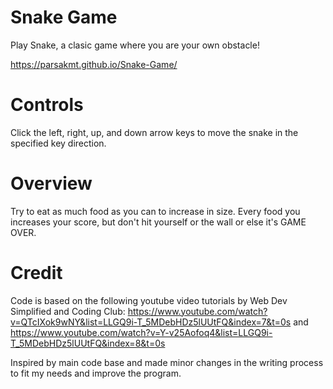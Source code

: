 # Snake Game
Play Snake, a clasic game where you are your own obstacle!

https://parsakmt.github.io/Snake-Game/

# Controls
Click the left, right, up, and down arrow keys to move the snake in the specified key direction.

# Overview
Try to eat as much food as you can to increase in size. Every food you increases your score, 
but don't hit yourself or the wall or else it's GAME OVER. 

# Credit
Code is based on the following youtube video tutorials by Web Dev Simplified and Coding Club: https://www.youtube.com/watch?v=QTcIXok9wNY&list=LLGQ9i-T_5MDebHDz5lUUtFQ&index=7&t=0s and https://www.youtube.com/watch?v=Y-v25Aofoq4&list=LLGQ9i-T_5MDebHDz5lUUtFQ&index=8&t=0s


Inspired by main code base and made minor changes in the writing process to fit my needs and improve the program. 
